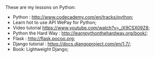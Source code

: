 These are my lessons on Python:

- Python : http://www.codecademy.com/en/tracks/python;
- Learn hot to use API WePay for Python;
- Video tutorial https://www.youtube.com/watch?v=_iX9CSX09Z8;
- Python the Hard Way : http://learnpythonthehardway.org/book/;
- Flask : http://flask.pocoo.org;
- Django tutorial : https://docs.djangoproject.com/en/1.7/;
- Book: Lightweight Django;

